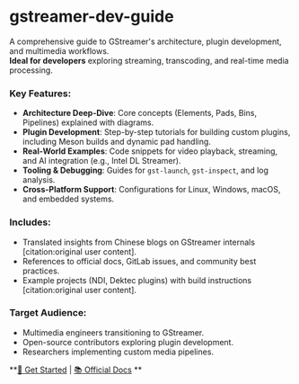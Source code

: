 # gstreamer-dev-guide

A comprehensive guide to GStreamer's architecture, plugin development, and multimedia workflows.  
**Ideal for developers** exploring streaming, transcoding, and real-time media processing.

### Key Features:
- **Architecture Deep-Dive**: Core concepts (Elements, Pads, Bins, Pipelines) explained with diagrams.
- **Plugin Development**: Step-by-step tutorials for building custom plugins, including Meson builds and dynamic pad handling.
- **Real-World Examples**: Code snippets for video playback, streaming, and AI integration (e.g., Intel DL Streamer).
- **Tooling & Debugging**: Guides for `gst-launch`, `gst-inspect`, and log analysis.
- **Cross-Platform Support**: Configurations for Linux, Windows, macOS, and embedded systems.

### Includes:
- Translated insights from Chinese blogs on GStreamer internals [citation:original user content].
- References to official docs, GitLab issues, and community best practices.
- Example projects (NDI, Dektec plugins) with build instructions [citation:original user content].

### Target Audience:
- Multimedia engineers transitioning to GStreamer.
- Open-source contributors exploring plugin development.
- Researchers implementing custom media pipelines.

**[🚀 Get Started](gstreamer-doc.md) | [📚 Official Docs](https://gstreamer.freedesktop.org/documentation/) **
